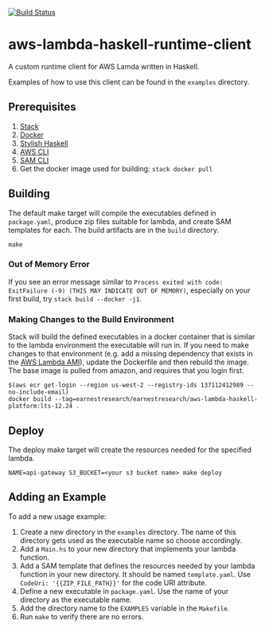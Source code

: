 [![Build Status](https://travis-ci.org/EarnestResearch/aws-lambda-haskell-runtime-client.svg?branch=master)](https://travis-ci.org/EarnestResearch/aws-lambda-haskell-runtime-client)

# aws-lambda-haskell-runtime-client

A custom runtime client for AWS Lamda written in Haskell.

Examples of how to use this client can be found in the `examples` directory.

## Prerequisites ##

1. [Stack](https://docs.haskellstack.org/en/stable/install_and_upgrade/)
1. [Docker](https://docs.docker.com/docker-for-mac/install/)
1. [Stylish Haskell](https://github.com/jaspervdj/stylish-haskell)
1. [AWS CLI](https://docs.aws.amazon.com/cli/latest/userguide/cli-chap-install.html)
1. [SAM CLI](https://docs.aws.amazon.com/serverless-application-model/latest/developerguide/serverless-sam-cli-install.html)
1. Get the docker image used for building: `stack docker pull`

## Building ##

The default make target will compile the executables defined in `package.yaml`,
produce zip files suitable for lambda, and create SAM templates for each. The
build artifacts are in the `build` directory.

```
make
```

### Out of Memory Error ###

If you see an error message similar to
`Process exited with code: ExitFailure (-9) (THIS MAY INDICATE OUT OF MEMORY)`,
especially on your first build, try `stack build --docker -j1`.

### Making Changes to the Build Environment ###

Stack will build the defined executables in a docker container that is similar
to the lambda environment the executable will run in. If you need to make
changes to that environment (e.g. add a missing dependency that exists in the
[AWS Lambda AMI](https://docs.aws.amazon.com/lambda/latest/dg/current-supported-versions.html)),
update the Dockerfile and then rebuild the image. The base image is pulled from
amazon, and requires that you login first.

```
$(aws ecr get-login --region us-west-2 --registry-ids 137112412989 --no-include-email)
docker build --tag=earnestresearch/earnestresearch/aws-lambda-haskell-platform:lts-12.24 .
```

## Deploy ##

The deploy make target will create the resources needed for the specified lambda.

```
NAME=api-gateway S3_BUCKET=<your s3 bucket name> make deploy
```

## Adding an Example ##

To add a new usage example:

1. Create a new directory in the `examples` directory. The name of this
   directory gets used as the executable name so choose accordingly.
1. Add a `Main.hs` to your new directory that implements your lambda function.
1. Add a SAM template that defines the resources needed by your lambda function
   in your new directory. It should be named `template.yaml`. Use `CodeUri:
'{{ZIP_FILE_PATH}}'` for the code URI attribute.
1. Define a new executable in `package.yaml`. Use the name of your directory as the executable name.
1. Add the directory name to the `EXAMPLES` variable in the `Makefile`.
1. Run `make` to verify there are no errors.


